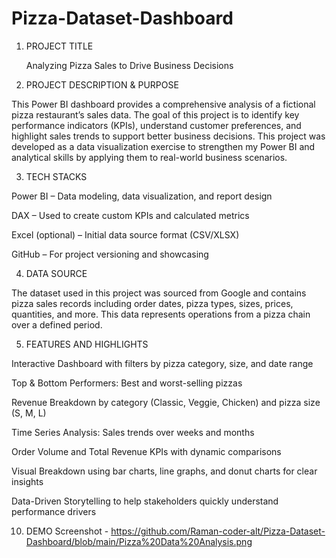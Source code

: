 # Pizza-Dataset-Dashboard
1. PROJECT TITLE
   
   Analyzing Pizza Sales to Drive Business Decisions

2. PROJECT DESCRIPTION & PURPOSE
    
This Power BI dashboard provides a comprehensive analysis of a fictional pizza restaurant’s sales data. The goal of this project is to identify key performance indicators (KPIs), understand customer preferences, and highlight sales trends to support better business decisions. This project was developed as a data visualization exercise to strengthen my Power BI and analytical skills by applying them to real-world business scenarios.

3. TECH STACKS
   
Power BI – Data modeling, data visualization, and report design

DAX – Used to create custom KPIs and calculated metrics

Excel (optional) – Initial data source format (CSV/XLSX)

GitHub – For project versioning and showcasing

4. DATA SOURCE
 
The dataset used in this project was sourced from Google and contains pizza sales records including order dates, pizza types, sizes, prices, quantities, and more. This data represents operations from a pizza chain over a defined period.

5. FEATURES AND HIGHLIGHTS
   
Interactive Dashboard with filters by pizza category, size, and date range

Top & Bottom Performers: Best and worst-selling pizzas

Revenue Breakdown by category (Classic, Veggie, Chicken) and pizza size (S, M, L)

Time Series Analysis: Sales trends over weeks and months

Order Volume and Total Revenue KPIs with dynamic comparisons

Visual Breakdown using bar charts, line graphs, and donut charts for clear insights

Data-Driven Storytelling to help stakeholders quickly understand performance drivers

10. DEMO Screenshot - https://github.com/Raman-coder-alt/Pizza-Dataset-Dashboard/blob/main/Pizza%20Data%20Analysis.png

